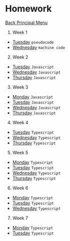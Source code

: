 # Homework

[Back Principal Menu](../../README.md)
1. Week 1
- [Tuesday](./WEEK-1/Tuesday.md) `pseudocode`
- [Wednesday](./WEEK-1/Wednesday.md) `machine code`
2. Week 2
- [Tuesday](./WEEK-2/Tuesday.md) `Javascript`
- [Wednesday](./WEEK-2/Wednesday.md) `Javascript`
- [Thursday](./WEEK-2/Thursday.md) `Javascript`
3. Week 3
- [Monday](./WEEK-3/Monday.md) `Javascript`
- [Tuesday](./WEEK-3/Tuesday.md) `Javascript`
- [Wednesday](./WEEK-3/Wednesday.md) `Javascript`
- [Thursday](./WEEK-3/Thursday.md) `Javascript`
4. Week 4
- [Tuesday](./WEEK-4/Tuesday.md) `Typescript`
- [Wednesday](./WEEK-4/Wednesday.md) `Typescript`
- [Thursday](./WEEK-4/Thursday.md) `Typescript`
5. Week 5
- [Monday](./WEEK-5/Monday.md) `Typescript`
- [Tuesday](./WEEK-5/Tuesday.md) `Typescript`
- [Wednesday](./WEEK-5/Wednesday.md) `Typescript`
- [Thursday](./WEEK-5/Thursday.md) `Typescript`
6. Week 6
- [Monday](./WEEK-6/Monday.md) `Typescript`
- [Tuesday](./WEEK-6/Tuesday.md) `Typescript`
- [Wednesday](./WEEK-6/Wednesday.md) `Typescript`
7. Week 7
- [Monday](./WEEK-7/Monday.md) `Typescript`
- [Tuesday](./WEEK-7/Tuesday.md) `Typescript`